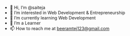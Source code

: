 - 👋 Hi, I’m @saiteja
- 👀 I’m interested in Web Development & Entrepreneurship
- 🌱 I’m currently learning Web Development
- 💞️ I’m a Learner
- 📫 How to reach me at beeramtej123@gmail.com

<!---
saiteja810/saiteja810 is a ✨ special ✨ repository because its `README.md` (this file) appears on your GitHub profile.
You can click the Preview link to take a look at your changes.
--->
